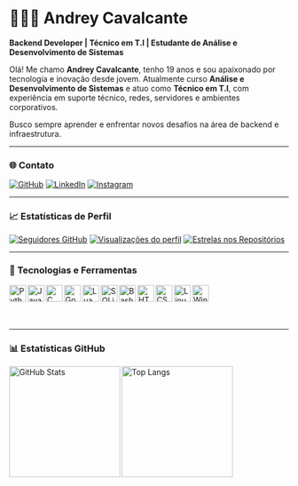 # 👨🏻‍💻 Andrey Cavalcante

**Backend Developer | Técnico em T.I | Estudante de Análise e Desenvolvimento de Sistemas**

Olá! Me chamo **Andrey Cavalcante**, tenho 19 anos e sou apaixonado por tecnologia e inovação desde jovem. Atualmente curso **Análise e Desenvolvimento de Sistemas** e atuo como **Técnico em T.I**, com experiência em suporte técnico, redes, servidores e ambientes corporativos.

Busco sempre aprender e enfrentar novos desafios na área de backend e infraestrutura.

---

### 🌐 Contato

[![GitHub](https://img.shields.io/badge/-GitHub-181717?style=for-the-badge&logo=github&logoColor=white)](https://github.com/andreyalmeidaa)
[![LinkedIn](https://img.shields.io/badge/-LinkedIn-0e76a8?style=for-the-badge&logo=linkedin&logoColor=white)](https://www.linkedin.com/in/andreyalmeidaa)
[![Instagram](https://img.shields.io/badge/-@andrey.mag_-E4405F?style=for-the-badge&logo=instagram&logoColor=white)](https://www.instagram.com/andrey.mag_)

---

### 📈 Estatísticas de Perfil

[![Seguidores GitHub](https://img.shields.io/github/followers/andreyalmeidaa?label=Seguidores&style=for-the-badge)](https://github.com/andreyalmeidaa)
[![Visualizações do perfil](https://komarev.com/ghpvc/?username=andreyalmeidaa&style=for-the-badge)](https://github.com/andreyalmeidaa)
[![Estrelas nos Repositórios](https://img.shields.io/github/stars/andreyalmeidaa?label=Estrelas&style=for-the-badge)](https://github.com/andreyalmeidaa?tab=stars)

---

### 🧰 Tecnologias e Ferramentas

<img align="left" alt="Python" width="30px" src="https://cdn.jsdelivr.net/gh/devicons/devicon@latest/icons/python/python-original.svg" />&nbsp;&nbsp;
<img align="left" alt="Java" width="30px" src="https://cdn.jsdelivr.net/gh/devicons/devicon@latest/icons/java/java-original.svg" />&nbsp;&nbsp;
<img align="left" alt="C" width="30px" src="https://cdn.jsdelivr.net/gh/devicons/devicon@latest/icons/c/c-original.svg" />&nbsp;&nbsp;
<img align="left" alt="Go" width="30px" src="https://cdn.jsdelivr.net/gh/devicons/devicon@latest/icons/go/go-original.svg" />&nbsp;&nbsp;
<img align="left" alt="Lua" width="30px" src="https://cdn.jsdelivr.net/gh/devicons/devicon@latest/icons/lua/lua-original.svg" />&nbsp;&nbsp;
<img align="left" alt="SQLite" width="30px" src="https://cdn.jsdelivr.net/gh/devicons/devicon@latest/icons/sqlite/sqlite-original.svg" />&nbsp;&nbsp;
<img align="left" alt="Bash" width="30px" src="https://cdn.jsdelivr.net/gh/devicons/devicon@latest/icons/bash/bash-original.svg" />&nbsp;&nbsp;
<img align="left" alt="HTML" width="30px" src="https://cdn.jsdelivr.net/gh/devicons/devicon@latest/icons/html5/html5-original.svg" />&nbsp;&nbsp;
<img align="left" alt="CSS" width="30px" src="https://cdn.jsdelivr.net/gh/devicons/devicon@latest/icons/css3/css3-original.svg" />&nbsp;&nbsp;
<img align="left" alt="Linux" width="30px" src="https://cdn.jsdelivr.net/gh/devicons/devicon@latest/icons/linux/linux-original.svg" />&nbsp;&nbsp;
<img align="left" alt="Windows" width="30px" src="https://cdn.jsdelivr.net/gh/devicons/devicon@latest/icons/windows8/windows8-original.svg" />

<br/><br/>

---

### 📊 Estatísticas GitHub

<img 
  align="left" 
  alt="GitHub Stats" 
  height="200" 
  src="https://github-readme-stats.vercel.app/api?username=andreyalmeidaa&show_icons=true&theme=tokyonight&include_all_commits=true&locale=pt-br" 
/>
<img 
  align="left" 
  alt="Top Langs" 
  height="200" 
  src="https://github-readme-stats.vercel.app/api/top-langs/?username=andreyalmeidaa&theme=tokyonight&layout=compact&custom_title=Linguagens%20Mais%20Usadas&langs_count=8" 
/>

<br clear="both"/>
